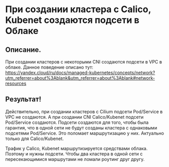 # При создании кластера с Calico, Kubenet создаются подсети в Облаке

## Описание.
При создании кластеров с некоторыми CNI создаются подсети в VPC в облаке.
Данное поведение описано тут: https://yandex.cloud/ru/docs/managed-kubernetes/concepts/network?utm_referrer=about%3Ablank&utm_referrer=about%3Ablank#network-resources

## Результат!
Действительно, при создании кластеров с Cilium подсети Pod/Service в VPC не создаются. А при создании CNI Calico/Kubenet подсети Pod/Service создаются.
Подсети создаются для того, чтобы была гарантия, что в одной сети не будут созданы кластера с однаковыми подсетями Pod/Service. Это поломает маршрутизацию у них.
Актуально только для Calico/Kubenet.

Трафик у Calico, Kubenet маршрутизируется средствами облака. Поэтому и нужны подсети. Чтобы два кластера в одной сети с пересекающимися маршрутами не ломали роутинг друг другу.
